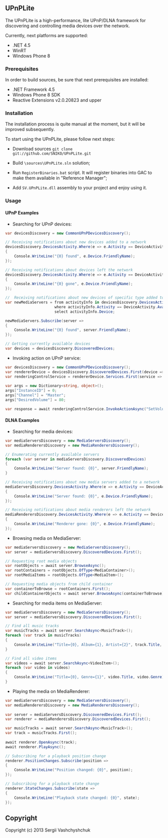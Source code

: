 ## UPnPLite

The UPnPLite is a high-performance, lite UPnP/DLNA framework for discovering and controlling media devices over the network. 

Currently, next platforms are supported:
* .NET 4.5
* WinRT
* Windows Phone 8

### Prerequisites

In order to build sources, be sure that next prerequisites are installed:

* .NET Framework 4.5
* Windows Phone 8 SDK
* Reactive Extensions v2.0.20823 and upper

### Installation

The installation process is quite manual at the moment, but it will be improved subsequently.

To start using the UPnPLite, please follow next steps:

* Download sources 
<code>git clone git://github.com/SNIKO/UPnPLite.git</code>

* Build <code>\sources\UPnPLite.sln</code> solution;

* Run <code>RegisterBinaries.bat</code> script. It will register binaries into GAC to make them available in "Reference Manager";

* Add <code>SV.UPnPLite.dll</code> assembly to your project and enjoy using it.

### Usage

#### UPnP Examples

* Searching for UPnP devices:

```csharp
var devicesDiscovery = new CommonUPnPDevicesDiscovery();

// Receiving notifications about new devices added to a network
devicesDiscovery.DevicesActivity.Where(e => e.Activity == DeviceActivity.Available).Subscribe(e =>
{	
	Console.WriteLine("{0} found", e.Device.FriendlyName);
});

// Receiving notifications about devices left the network
devicesDiscovery.DevicesActivity.Where(e => e.Activity == DeviceActivity.Gone).Subscribe(e =>
{
	Console.WriteLine("{0} gone", e.Device.FriendlyName);
});

//  Receiving notifications about new devices of specific type added to the network
var newMediaServers = from activityInfo in devicesDiscovery.DevicesActivity
                      where activityInfo.Activity == DeviceActivity.Available && activityInfo.Device.DeviceType == "urn:schemas-upnp-org:device:MediaServer"
                      select activityInfo.Device;

newMediaServers.Subscribe(server => 
{
	Console.WriteLine("{0} found", server.FriendlyName);
});

// Getting currently available devices
var devices = devicesDiscovery.DiscoveredDevices;
```

* Invoking action on UPnP service:

```csharp
var devicesDiscovery = new CommonUPnPDevicesDiscovery();
var rendererDevice = devicesDiscovery.DiscoveredDevices.First(device => device.DeviceType == "urn:schemas-upnp-org:device:MediaRenderer");
var renderingControlService = rendererDevice.Services.First(service => service.ServiceType == "urn:upnp-org:serviceId:RenderingControl");
			
var args = new Dictionary<string, object>();
args["InstanceID"] = 0;
args["Channel"] = "Master";
args["DesiredVolume"] = 80;

var response = await renderingControlService.InvokeActionAsync("SetVolume", args);
```

#### DLNA Examples

* Searching for media devices:

```csharp
var mediaServersDiscovery = new MediaServersDiscovery();
var mediaRenderersDiscovery = new MediaRenderersDiscovery();

// Enumerating currently available servers
foreach (var server in mediaServersDiscovery.DiscoveredDevices)
{
	Console.WriteLine("Server found: {0}", server.FriendlyName);
}

// Receiving notifications about new media servers added to a network
mediaServersDiscovery.DevicesActivity.Where(e => e.Activity == DeviceActivity.Available).Subscribe(e =>
{
	Console.WriteLine("Server found: {0}", e.Device.FriendlyName);
});

// Receiving notifications about media renderers left the network
mediaRenderersDiscovery.DevicesActivity.Where(e => e.Activity == DeviceActivity.Gone).Subscribe(e =>
{
	Console.WriteLine("Renderer gone: {0}", e.Device.FriendlyName);
});
```

* Browsing media on MediaServer:

```csharp
var mediaServersDiscovery = new MediaServersDiscovery();
var server = mediaServersDiscovery.DiscoveredDevices.First();

// Requesting root media objects
var rootObjects = await server.BrowseAsync();
var rootContainers = rootObjects.OfType<MediaContainer>();
var rootMediaItems = rootObjects.OfType<MediaItem>();			

// Requesting media objects from child container
var containerToBrowse = rootContainers.First();
var childContainerObjects = await server.BrowseAsync(containerToBrowse);
```

* Searching for media items on MediaServer:

```csharp
var mediaServersDiscovery = new MediaServersDiscovery();
var server = mediaServersDiscovery.DiscoveredDevices.First();

// Find all music tracks
var musicTracks = await server.SearchAsync<MusicTrack>();
foreach (var track in musicTracks)
{
	Console.WriteLine("Title={0}, Album={1}, Artist={2}", track.Title, track.Album, track.Artist);
}

// Find all video items
var videos = await server.SearchAsync<VideoItem>();
foreach (var video in videos)
{
	Console.WriteLine("Title={0}, Genre={1}", video.Title, video.Genre);
}
```

* Playing the media on MediaRenderer:

```csharp
var mediaServersDiscovery = new MediaServersDiscovery();
var mediaRenderersDiscovery = new MediaRenderersDiscovery();
			
var server = mediaServersDiscovery.DiscoveredDevices.First();
var renderer = mediaRenderersDiscovery.DiscoveredDevices.First();

var musicTracks = await server.SearchAsync<MusicTrack>();
var track = musicTracks.First();
						
await renderer.OpenAsync(track);
await renderer.PlayAsync();

// Subscribing for a playback position change
renderer.PositionChanges.Subscribe(position =>
{
	Console.WriteLine("Position changed: {0}", position);
});

// Subscribing for a playback state change
renderer.StateChanges.Subscribe(state =>
{
	Console.WriteLine("Playback state changed: {0}", state);
});
```

## Copyright

Copyright (c) 2013 Sergii Vashchyshchuk
